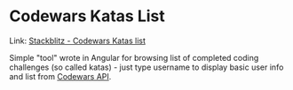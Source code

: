 # Codewars Katas List

Link: [Stackblitz - Codewars Katas list](https://angular-ivy-naz7mw.stackblitz.io)

Simple "tool" wrote in Angular for browsing list of completed coding challenges (so called katas) - just type username to display basic user info and list from [Codewars API](https://dev.codewars.com/).


